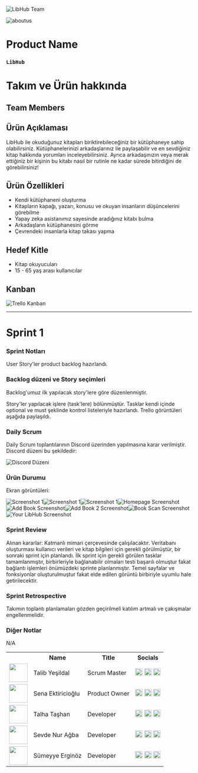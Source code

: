   <html>
  <body>

  ![LibHub Team](readmeassets/logo.png)

  ![aboutus](readmeassets/aboutus.png)
  # **Product Name**

  ### **`LibHub`**

  # Takım ve Ürün hakkında

  ## Team Members

  <table>
    <tr>
      <th></th>
      <th>Name</th>
      <th>Title</th>
      <th>Socials</th>
    </tr>
    <tr>
      <td><img src="readmeassets/memberpics/talib.png" width="50" height="50" /></td>
      <td>Talib Yeşildal</td>
      <td>Scrum Master</td>
      <td>
        <a href="https://github.com/bavsimus" target="_blank"><img src="readmeassets/socials/github.png" width="20" height="20"/></a>
        <a href="https://www.linkedin.com/in/talibyesildal/" target="_blank" ><img src="readmeassets/socials/linkedin.png" width="20" height="20" /></a>
        <a href="https://www.instagram.com/talibyesildal/" target="_blank"><img src="readmeassets/socials/instagram.png" width="20" height="20" /></a>
      </td>
    </tr>
    <tr>
      <td><img src="readmeassets/memberpics/sena.png" width="50" height="50" /></td>
      <td>Sena Ektiricioğlu</td>
      <td>Product Owner</td>
      <td>
        <a href="https://github.com/SenaEktr" target="_blank"><img src="readmeassets/socials/github.png" width="20" height="20"/></a>
        <a href="https://www.linkedin.com/in/sena-ektiricioğlu/" target="_blank"><img src="readmeassets/socials/linkedin.png" width="20" height="20" /></a>
        <a href="https://www.instagram.com/senaektiricioglu/" target="_blank"><img src="readmeassets/socials/instagram.png" width="20" height="20" /></a>
      </td>
    </tr>
    <tr>
      <td><img src="readmeassets/memberpics/talha.png" width="50" height="50" /></td>
      <td>Talha Taşhan</td>
      <td>Developer</td>
      <td>
        <a href="https://github.com/talhatashan" target="_blank"><img src="readmeassets/socials/github.png" width="20" height="20"/></a>
        <a href="https://www.linkedin.com/in/talhatashan" target="_blank"><img src="readmeassets/socials/linkedin.png" width="20" height="20" /></a>
        <a href="https://www.instagram.com/talhatashan/" target="_blank"><img src="readmeassets/socials/instagram.png" width="20" height="20" /></a>
      </td>
    </tr>
    <tr>
      <td><img src="readmeassets/memberpics/sevde.png" width="50" height="50" /></td>
      <td>Sevde Nur Ağba</td>
      <td>Developer</td>
      <td>
        <a href="https://github.com/ " target="_blank"><img src="readmeassets/socials/github.png" width="20" height="20"/></a>
        <a href="https://www.linkedin.com/in/ " target="_blank"><img src="readmeassets/socials/linkedin.png" width="20" height="20" /></a>
        <a href="https://www.instagram.com/ /" target="_blank"><img src="readmeassets/socials/instagram.png" width="20" height="20" /></a>
      </td>
    </tr>
    <tr>
      <td><img src="readmeassets/memberpics/sümeyye.png" width="50" height="50" /></td>
      <td>Sümeyye Erginöz</td>
      <td>Developer</td>
      <td>
        <a href="https://github.com/sumeyyerginoz" target="_blank"><img src="readmeassets/socials/github.png" width="20" height="20"/></a>
        <a href="https://www.linkedin.com/in/sümeyye-erginöz-" target="_blank"><img src="readmeassets/socials/linkedin.png" width="20" height="20" /></a>
        <a href="https://www.instagram.com/sum_erginoz" target="_blank"><img src="readmeassets/socials/instagram.png" width="20" height="20" /></a>
      </td>
    </tr>

  <h2>Ürün Açıklaması</h2>
    <p>LibHub ile okuduğunuz kitapları biriktirebileceğiniz bir kütüphaneye sahip olabilirsiniz. Kütüphanelerinizi arkadaşlarınız ile paylaşabilir ve en sevdiğiniz kitap hakkında yorumları inceleyebilirsiniz. Ayrıca arkadaşınızın veya merak ettiğiniz bir kişinin bu kitabı nasıl bir rutinle ne kadar sürede bitirdiğini de görebilirsiniz!</p>

  <h2>Ürün Özellikleri</h2>
    <ul>
        <li>Kendi kütüphaneni oluşturma</li>
        <li>Kitapların kapağı, yazarı, konusu ve okuyan insanların düşüncelerini görebilme</li>
        <li>Yapay zeka asistanımız sayesinde aradığınız kitabı bulma</li>
        <li>Arkadaşların kütüphanesini görme</li>
        <li>Çevrendeki insanlarla kitap takası yapma</li>
    </ul>

  <h2>Hedef Kitle</h2>
    <ul>
        <li>Kitap okuyucuları</li>
        <li>15 - 65 yaş arası kullanıcılar</li>
    </ul>

  <h2>Kanban</h2>
    <img src="readmeassets/sprint1/kanban1.png" alt="Trello Kanban">

  <hr>

  <h1>Sprint 1</h1>

  <h3>Sprint Notları</h3>
    <p>User Story'ler product backlog hazırlandı.</p>

  <h3>Backlog düzeni ve Story seçimleri</h3>
    <p>Backlog'umuz ilk yapılacak story'lere göre düzenlenmiştir.</p>
    <p>Story'ler yapılacak işlere (task'lere) bölünmüştür. Tasklar kendi içinde optional ve must şeklinde kontrol listeleriyle hazırlandı. Trello görüntüleri aşağıda paylaşıldı.</p>

  <h3>Daily Scrum</h3>
    <p>Daily Scrum toplantılarının Discord üzerinden yapılmasına karar verilmiştir. Discord düzeni bu şekildedir:</p>
    <img src="readmeassets/sprint1/discord1.png" alt="Discord Düzeni">

  <h3>Ürün Durumu</h3>
    <p>Ekran görüntüleri:</p>
    <img src="readmeassets/sprint1/ss/login1.jpeg" alt="Screenshot 1">
    <img src="readmeassets/sprint1/ss/login2.jpeg" alt="Screenshot 1">
    <img src="readmeassets/sprint1/ss/login3.jpeg" alt="Screenshot 1">
    <img src="readmeassets/sprint1/ss/hompage.jpeg" alt="Homepage Screenshot">
    <img src="readmeassets/sprint1/ss/addbook.jpeg" alt="Add Book Screenshot">
    <img src="readmeassets/sprint1/ss/adbook2.jpeg" alt="Add Book 2 Screenshot">
    <img src="readmeassets/sprint1/ss/bookscan.jpeg" alt="Book Scan Screenshot">
    <img src="readmeassets/sprint1/ss/yourlibhub.jpeg" alt="Your LibHub Screenshot">

  <h3>Sprint Review</h3>
    <p>Alınan kararlar: Katmanlı mimari çerçevesinde çalışılacaktır. Veritabanı oluşturması kullanıcı verileri ve kitap bilgileri için gerekli görülmüştür, bir sonraki sprint için planlandı. İlk sprint için gerekli görülen tasklar tamamlanmıştır, birbirleriyle bağlanabilir olmaları testi başarılı olmuştur fakat bağlantı işlemleri önümüzdeki sprinte planlanmıştır. Temel sayfalar ve fonksiyonlar oluşturulmuştur fakat elde edilen görüntü birbiriyle uyumlu hale getirilecektir.</p>

  <h3>Sprint Retrospective</h3>
    <p>Takımın toplantı planlamaları gözden geçirilmeli katılım artmalı ve çakışmalar engellenmelidir.</p>

  <h3>Diğer Notlar</h3>
    <p>N/A</p>

  </body>
  </html>